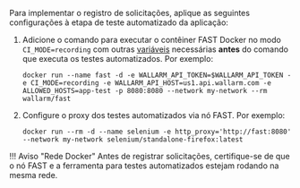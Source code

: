 Para implementar o registro de solicitações, aplique as seguintes configurações à etapa de teste automatizado da aplicação:

1. Adicione o comando para executar o contêiner FAST Docker no modo `CI_MODE=recording` com outras [variáveis](../ci-mode-recording.md#environment-variables-in-recording-mode) necessárias __antes__ do comando que executa os testes automatizados. Por exemplo:

    ```
    docker run --name fast -d -e WALLARM_API_TOKEN=$WALLARM_API_TOKEN -e CI_MODE=recording -e WALLARM_API_HOST=us1.api.wallarm.com -e ALLOWED_HOSTS=app-test -p 8080:8080 --network my-network --rm wallarm/fast
    ```
2. Configure o proxy dos testes automatizados via nó FAST. Por exemplo:

    ```
    docker run --rm -d --name selenium -e http_proxy='http://fast:8080' --network my-network selenium/standalone-firefox:latest
    ```

!!! Aviso "Rede Docker"
    Antes de registrar solicitações, certifique-se de que o nó FAST e a ferramenta para testes automatizados estejam rodando na mesma rede.